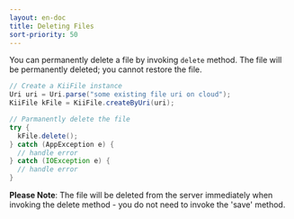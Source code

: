 ```yaml
---
layout: en-doc
title: Deleting Files
sort-priority: 50
---
```

You can permanently delete a file by invoking `delete` method.  The file will be permanently deleted; you cannot restore the file.

```java
// Create a KiiFile instance
Uri uri = Uri.parse("some existing file uri on cloud");
KiiFile kFile = KiiFile.createByUri(uri);

// Parmanently delete the file
try {
  kFile.delete();
} catch (AppException e) {
  // handle error
} catch (IOException e) {
  // handle error
}
```

**Please Note**: The file will be deleted from the server immediately when invoking the delete method - you do not need to invoke the 'save' method.
